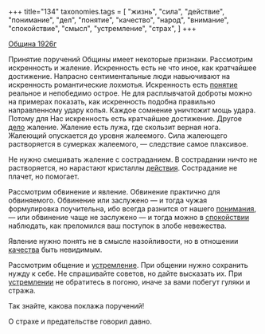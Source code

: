 +++
title="134"
taxonomies.tags = [
 "жизнь",
 "сила",
 "действие",
 "понимание",
 "дел",
 "понятие",
 "качество",
 "народ",
 "внимание",
 "спокойствие",
 "смысл",
 "устремление",
 "страх",
]
+++

[Община 1926г](/agni/1926)

Принятие поручений Общины имеет некоторые признаки. Рассмотрим искренность и жаление. Искренность есть не что иное, как кратчайшее достижение. Напрасно сентиментальные люди навьючивают на искренность романтические лохмотья. Искренность есть [понятие](/tags/понятие) реальное и непобедимо острое. Не для расплывчатой доброты можно на примерах показать, как искренность подобна правильно направленному удару копья. Каждое сомнение уничтожит мощь удара. Потому для Нас искренность есть кратчайшее достижение. Другое [дело](/tags/дел) жаление. Жаление есть лужа, где скользит верная нога. Жалеющий опускается до уровня жалеемого. Сила жалеющего растворяется в сумерках жалеемого, — следствие самое плаксивое.   

Не нужно смешивать жаление с состраданием. В сострадании ничто не растворяется, но нарастают кристаллы [действия](/tags/действие). Сострадание не плачет, но помогает.   

Рассмотрим обвинение и явление. Обвинение практично для обвиняемого. Обвинение или заслужено — и тогда чужая формулировка поучительна, ибо всегда разнится от нашего [понимания](/tags/понимание), — или обвинение чаще не заслужено — и тогда можно в [спокойствии](/tags/спокойствие) наблюдать, как преломился ваш поступок в злобе невежества.   

Явление нужно понять не в смысле назойливости, но в отношении [качества](/tags/качество) быть невидимым.   

Рассмотрим общение и [устремление](/tags/устремление). При общении нужно сохранить нужду к себе. Не спрашивайте советов, но дайте высказать их. При [устремлении](/tags/устремление) не обратитесь в погоню, иначе за вами побегут гуляки и стража.   

Так знайте, какова поклажа поручений!   

О страхе и предательстве говорил давно.   

